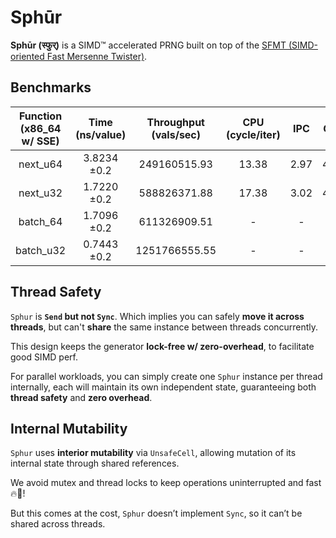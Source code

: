 # Sphūr

**Sphūr (स्फुर्)** is a SIMD™ accelerated PRNG built on top of the
[SFMT (SIMD-oriented Fast Mersenne Twister)](https://www.math.sci.hiroshima-u.ac.jp/m-mat/MT/SFMT/).

## Benchmarks

| Function (x86_64 w/ SSE) | Time (ns/value)     | Throughput (vals/sec) | CPU (cycle/iter) | IPC  | GHz  |
|:------------------------:|:-------------------:|:---------------------:|:----------------:|:----:|:----:|
| next_u64                 |         3.8234 ±0.2 |          249160515.93 | 13.38            | 2.97 | 4.25 |
| next_u32                 |         1.7220 ±0.2 |          588826371.88 | 17.38            | 3.02 | 4.14 |
| batch_64                 |         1.7096 ±0.2 |          611326909.51 | -                | -    | -    |
| batch_u32                |         0.7443 ±0.2 |         1251766555.55 | -                | -    | -    |

## Thread Safety

`Sphur` is **`Send` but not `Sync`**.
Which implies you can safely **move it across threads**, but can't **share** the same instance
between threads concurrently.

This design keeps the generator **lock-free w/ zero-overhead**, to facilitate good SIMD perf.

For parallel workloads, you can simply create one `Sphur` instance per thread internally, each will
maintain its own independent state, guaranteeing both **thread safety** and **zero overhead**.

## Internal Mutability

`Sphur` uses **interior mutability** via `UnsafeCell`, allowing mutation of its internal state through
shared references.

We avoid mutex and thread locks to keep operations uninterrupted and fast 🔥🚀!

But this comes at the cost, `Sphur` doesn’t implement `Sync`, so it can’t be shared across threads.

